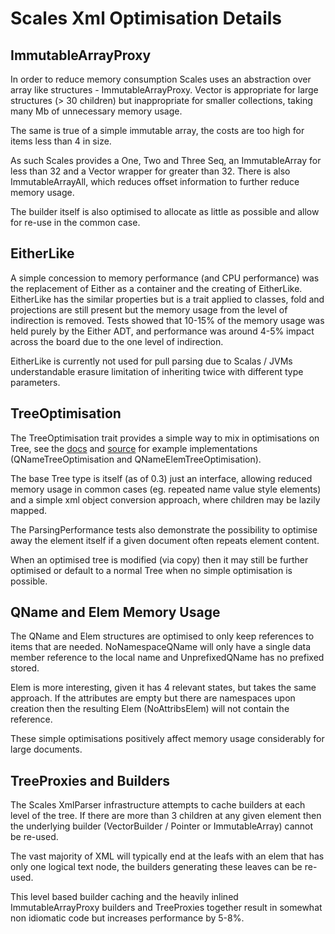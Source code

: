 # Scales Xml Optimisation Details

## ImmutableArrayProxy

In order to reduce memory consumption Scales uses an abstraction over array like structures - ImmutableArrayProxy.  Vector is appropriate for large structures (> 30 children) but inappropriate for smaller collections, taking many Mb of unnecessary memory usage.

The same is true of a simple immutable array, the costs are too high for items less than 4 in size.

As such Scales provides a One, Two and Three Seq, an ImmutableArray for less than 32 and a Vector wrapper for greater than 32.  There is also ImmutableArrayAll, which reduces offset information to further reduce memory usage.

The builder itself is also optimised to allocate as little as possible and allow for re-use in the common case.

## EitherLike

A simple concession to memory performance (and CPU performance) was the replacement of Either as a container and the creating of EitherLike.  EitherLike has the similar properties but is a trait applied to classes, fold and projections are still present but the memory usage from the level of indirection is removed.  Tests showed that 10-15% of the memory usage was held purely by the Either ADT, and performance was around 4-5% impact across the board due to the one level of indirection.

EitherLike is currently not used for pull parsing due to Scalas / JVMs understandable erasure limitation of inheriting twice with different type parameters.

## TreeOptimisation

The TreeOptimisation trait provides a simple way to mix in optimisations on Tree, see the [docs](../../scales-xml-{{site_scala_compat()}}/site/scaladocs/scales/xml/parser/strategies/TreeOptimisation.html) and [source](https://github.com/chris-twiner/scalesXml/blob/temp/48_maven/scales-xml/src/main/scala/scales/xml/parser/strategies/OptimisingStrategies.scala) for example implementations (QNameTreeOptimisation and QNameElemTreeOptimisation).

The base Tree type is itself (as of 0.3) just an interface, allowing reduced memory usage in common cases (eg. repeated name value style elements) and a simple xml object conversion approach, where children may be lazily mapped.

The ParsingPerformance tests also demonstrate the possibility to optimise away the element itself if a given document often repeats element content.

When an optimised tree is modified (via copy) then it may still be further optimised or default to a normal Tree when no simple optimisation is possible.

## QName and Elem Memory Usage

The QName and Elem structures are optimised to only keep references to items that are needed.  NoNamespaceQName will only have a single data member reference to the local name and UnprefixedQName has no prefixed stored.

Elem is more interesting, given it has 4 relevant states, but takes the same approach.  If the attributes are empty but there are namespaces upon creation then the resulting Elem (NoAttribsElem) will not contain the reference.

These simple optimisations positively affect memory usage considerably for large documents.

## TreeProxies and Builders

The Scales XmlParser infrastructure attempts to cache builders at each level of the tree.  If there are more than 3 children at any given element then the underlying builder (VectorBuilder / Pointer or ImmutableArray) cannot be re-used.

The vast majority of XML will typically end at the leafs with an elem that has only one logical text node, the builders generating these leaves can be re-used.

This level based builder caching and the heavily inlined ImmutableArrayProxy builders and TreeProxies together result in somewhat non idiomatic code but increases performance by 5-8%.